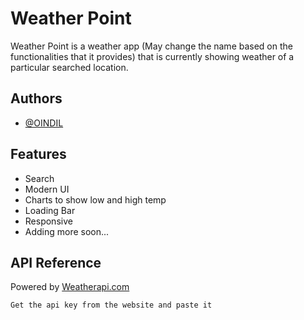 
# Weather Point

Weather Point is a weather app (May change the name based on the functionalities that it provides) that is currently showing weather of a particular searched location.




## Authors

- [@OINDIL](https://github.com/OINDIL)


## Features

- Search
- Modern UI
- Charts to show low and high temp
- Loading Bar
- Responsive
- Adding more soon...


## API Reference
 
Powered by [Weatherapi.com](https://www.weatherapi.com/)
```
Get the api key from the website and paste it
```


